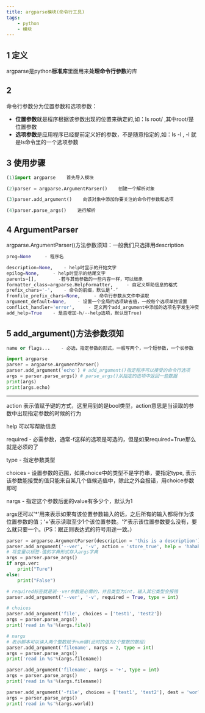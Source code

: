 ```yaml
---
title: argparse模块(命令行工具)
tags:
    - python
    - 模块
---
```


## 1 定义

argparse是python**标准库**里面用来**处理命令行参数**的库

## 2

命令行参数分为位置参数和选项参数：

- **位置参数**就是程序根据该参数出现的位置来确定的,如：ls root/    ,其中root/是位置参数
- **选项参数**是应用程序已经提前定义好的参数，不是随意指定的,如：ls -l , -l 就是ls命令里的一个选项参数

## 3 使用步骤

```py
(1)import argparse    首先导入模块

(2)parser = argparse.ArgumentParser()    创建一个解析对象

(3)parser.add_argument()    向该对象中添加你要关注的命令行参数和选项

(4)parser.parse_args()    进行解析
```

## 4 ArgumentParser

argparse.ArgumentParser()方法参数须知：一般我们只选择用description

```py
prog=None     - 程序名

description=None,    - help时显示的开始文字
epilog=None,     - help时显示的结尾文字
parents=[],        -若与其他参数的一些内容一样，可以继承
formatter_class=argparse.HelpFormatter,     - 自定义帮助信息的格式
prefix_chars='-',    - 命令的前缀，默认是‘-’
fromfile_prefix_chars=None,     - 命令行参数从文件中读取
argument_default=None,    - 设置一个全局的选项缺省值，一般每个选项单独设置
conflict_handler='error',     - 定义两个add_argument中添加的选项名字发生冲突时怎么处理，默认处理是抛出异常
add_help=True    - 是否增加-h/--help选项，默认是True)
```

## 5 add_argument()方法参数须知

```py
name or flags...    - 必选，指定参数的形式，一般写两个，一个短参数，一个长参数
```

```py
import argparse
parser = argparse.ArgumentParser()
parser.add_argument('echo') # add_argument()指定程序可以接受的命令行选项
args = parser.parse_args() # parse_args()从指定的选项中返回一些数据
print(args)
print(args.echo)
```

---

action 表示值赋予键的方式，这里用到的是bool类型，action意思是当读取的参数中出现指定参数的时候的行为

help 可以写帮助信息

required    - 必需参数，通常-f这样的选项是可选的，但是如果required=True那么就是必须的了

type   - 指定参数类型

choices    - 设置参数的范围，如果choice中的类型不是字符串，要指定type,
表示该参数能接受的值只能来自某几个值候选值中，除此之外会报错，用choice参数即可

nargs    - 指定这个参数后面的value有多少个，默认为1

args还可以'*'用来表示如果有该位置参数输入的话，之后所有的输入都将作为该位置参数的值；‘+’表示读取至少1个该位置参数。'?'表示该位置参数要么没有，要么就只要一个。(PS：跟正则表达式的符号用途一致。)

```py
parser = argparse.ArgumentParser(description = 'this is a description')
parser.add_argument('--ver', '-v', action = 'store_true', help = 'hahaha')
# 将变量以标签-值的字典形式存入args字典
args = parser.parse_args()
if args.ver:
    print("Ture")
else:
    print("False")
```

```py
# required标签就是说--ver参数是必需的，并且类型为int，输入其它类型会报错
parser.add_argument('--ver', '-v', required = True, type = int)
```

```py
# choices
parser.add_argument('file', choices = ['test1', 'test2'])
args = parser.parse_args()
print('read in %s'%(args.file))
```

```py
# nargs
# 表示脚本可以读入两个整数赋予num键(此时的值为2个整数的数组)
parser.add_argument('filename', nargs = 2, type = int)
args = parser.parse_args()
print('read in %s'%(args.filename))
```

```py
parser.add_argument('filename', nargs = '+', type = int)
args = parser.parse_args()
print('read in %s'%(args.filename))

parser.add_argument('-file', choices = ['test1', 'test2'], dest = 'world')
args = parser.parse_args()
print('read in %s'%(args.world))
```
